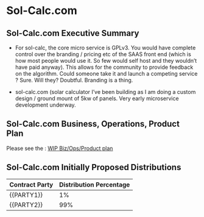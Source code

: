 
# Sol-Calc.com

## Sol-Calc.com Executive Summary

  - For sol-calc, the core micro service is GPLv3. You would have complete control over the branding / pricing etc of the SAAS front end (which is how most people would use it. So few would self host and they wouldn’t have paid anyway). This allows for the community to provide feedback on the algorithm. Could someone take it and launch a competing service ? Sure. Will they? Doubtful. Branding is a thing.

  - sol-calc.com (solar calculator I’ve been building as I am doing a custom design / ground mount of 5kw of panels. Very early microservice development underway.

## Sol-Calc.com Business, Operations, Product Plan

  Please see the : [WIP Biz/Ops/Product plan](https://git.knownelement.com/sol-calc.com/sol-calc.com-bizopprodplan)

## Sol-Calc.com Initially Proposed Distributions

| Contract Party | Distribution Percentage |
|----------------|-------------------------|
| {{PARTY1}}     | 1%                      |
| {{PARTY2}}     | 99%                     |
